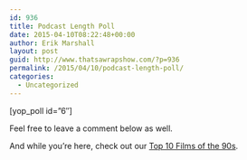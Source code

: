 ```yaml
---
id: 936
title: Podcast Length Poll
date: 2015-04-10T08:22:48+00:00
author: Erik Marshall
layout: post
guid: http://www.thatsawrapshow.com/?p=936
permalink: /2015/04/10/podcast-length-poll/
categories:
  - Uncategorized
---
```

[yop_poll id=&#8221;6&#8243;]

Feel free to leave a comment below as well. 

And while you&#8217;re here, check out our [Top 10 Films of the 90s](http://www.thatsawrapshow.com/2015/03/20/episode-33-top-ten-films-of-the-1990s/).